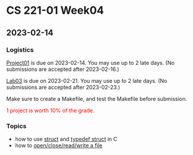 # CS 221-01 Week04 

## 2023-02-14

### Logistics

[Project01](https://cs221.cs.usfca.edu/assignments/project01.html) is due on 2023-02-14. You may use up to 2 late days. (No submissions are accepted after 2023-02-16.)

[Lab03](https://cs221.cs.usfca.edu/assignments/project01.html) is due on 2023-02-21. You may use up to 2 late days. (No submissions are accepted after 2023-02-23.)

Make sure to create a Makefile, and test the Makefile before submission.

<font color="red">1 project is worth 10% of the grade.</font>

### Topics
- how to use [struct](https://github.com/cs221-s23/inclass/blob/main/week03/section01/structdemo.c) and [typedef struct](https://github.com/cs221-s23/inclass/blob/main/week03/section01/typedefdemo.c) in C
- how to [open/close/read/write a file](https://github.com/cs221-s23/inclass/blob/main/week04/section01/filedemo.c)
